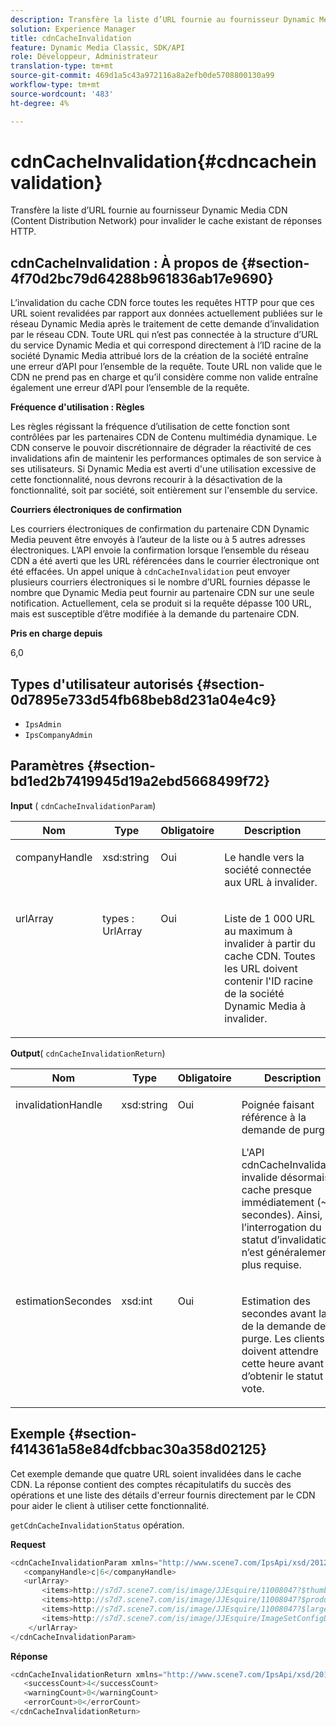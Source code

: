 ```yaml
---
description: Transfère la liste d’URL fournie au fournisseur Dynamic Media CDN (Content Distribution Network) pour invalider le cache existant de réponses HTTP.
solution: Experience Manager
title: cdnCacheInvalidation
feature: Dynamic Media Classic, SDK/API
role: Développeur, Administrateur
translation-type: tm+mt
source-git-commit: 469d1a5c43a972116a8a2efb0de5708800130a99
workflow-type: tm+mt
source-wordcount: '483'
ht-degree: 4%

---
```



# cdnCacheInvalidation{#cdncacheinvalidation}

Transfère la liste d’URL fournie au fournisseur Dynamic Media CDN (Content Distribution Network) pour invalider le cache existant de réponses HTTP.

## cdnCacheInvalidation : À propos de {#section-4f70d2bc79d64288b961836ab17e9690}

L’invalidation du cache CDN force toutes les requêtes HTTP pour que ces URL soient revalidées par rapport aux données actuellement publiées sur le réseau Dynamic Media après le traitement de cette demande d’invalidation par le réseau CDN. Toute URL qui n’est pas connectée à la structure d’URL du service Dynamic Media et qui correspond directement à l’ID racine de la société Dynamic Media attribué lors de la création de la société entraîne une erreur d’API pour l’ensemble de la requête. Toute URL non valide que le CDN ne prend pas en charge et qu’il considère comme non valide entraîne également une erreur d’API pour l’ensemble de la requête.

**Fréquence d&#39;utilisation : Règles**

Les règles régissant la fréquence d’utilisation de cette fonction sont contrôlées par les partenaires CDN de Contenu multimédia dynamique. Le CDN conserve le pouvoir discrétionnaire de dégrader la réactivité de ces invalidations afin de maintenir les performances optimales de son service à ses utilisateurs. Si Dynamic Media est averti d&#39;une utilisation excessive de cette fonctionnalité, nous devrons recourir à la désactivation de la fonctionnalité, soit par société, soit entièrement sur l&#39;ensemble du service.

**Courriers électroniques de confirmation**

Les courriers électroniques de confirmation du partenaire CDN Dynamic Media peuvent être envoyés à l’auteur de la liste ou à 5 autres adresses électroniques. L’API envoie la confirmation lorsque l’ensemble du réseau CDN a été averti que les URL référencées dans le courrier électronique ont été effacées. Un appel unique à `cdnCacheInvalidation` peut envoyer plusieurs courriers électroniques si le nombre d’URL fournies dépasse le nombre que Dynamic Media peut fournir au partenaire CDN sur une seule notification. Actuellement, cela se produit si la requête dépasse 100 URL, mais est susceptible d’être modifiée à la demande du partenaire CDN.

**Pris en charge depuis**

6,0

## Types d&#39;utilisateur autorisés {#section-0d7895e733d54fb68beb8d231a04e4c9}

* `IpsAdmin`
* `IpsCompanyAdmin`

## Paramètres {#section-bd1ed2b7419945d19a2ebd5668499f72}

**Input** (  `cdnCacheInvalidationParam`)

<table id="table_EDD1875264C846BE951869D528A90D73"> 
 <thead> 
  <tr> 
   <th class="entry"> <b> Nom</b> </th> 
   <th class="entry"> <b> Type</b> </th> 
   <th class="entry"> <b> Obligatoire</b> </th> 
   <th class="entry"> <b> Description</b> </th> 
  </tr> 
 </thead>
 <tbody> 
  <tr valign="top"> 
   <td> <p> <span class="codeph"> <span class="varname"> companyHandle</span> </span> </p> </td> 
   <td> <p> <span class="codeph"> xsd:string</span> </p> </td> 
   <td> <p> Oui </p> </td> 
   <td> <p> Le handle vers la société connectée aux URL à invalider. </p> </td> 
  </tr> 
  <tr valign="top"> 
   <td> <p> <span class="codeph"> <span class="varname"> urlArray</span> </span> </p> </td> 
   <td> <p> <span class="codeph"> types : UrlArray</span> </p> </td> 
   <td> <p> Oui </p> </td> 
   <td> <p> Liste de 1 000 URL au maximum à invalider à partir du cache CDN. Toutes les URL doivent contenir l'ID racine de la société Dynamic Media à invalider. </p> </td> 
  </tr> 
 </tbody> 
</table>

**Output**(  `cdnCacheInvalidationReturn`)

<table id="table_1D947C1BF8864820AD7BA0CDC0F076F9"> 
 <thead> 
  <tr> 
   <th class="entry"> <b> Nom</b> </th> 
   <th class="entry"> <b> Type</b> </th> 
   <th class="entry"> <b> Obligatoire</b> </th> 
   <th class="entry"> <b> Description</b> </th> 
  </tr> 
 </thead>
 <tbody> 
  <tr valign="top"> 
   <td colname="col1"> <p><span class="codeph"><span class="varname"> invalidationHandle</span></span> </p> </td> 
   <td colname="col2"> <p><span class="codeph"> xsd:string</span> </p> </td> 
   <td colname="col3"> <p>Oui </p> </td> 
   <td colname="col4"> <p>Poignée faisant référence à la demande de purge. </p> <p>L'API <span class="codeph"> cdnCacheInvalidation</span> invalide désormais le cache presque immédiatement (~5 secondes). Ainsi, l’interrogation du statut d’invalidation n’est généralement plus requise. </p> 
    <!--<p>The next three paragraphs were added as per CQDOC-13840 With the migration from Akamai v2 API's to fast purge, purging time is now approximately 5 seconds. You are no longer required to poll on the purge URL to find out the status of the purge request.</p>--> 
    <!--<p>The cache invalidation handle used to contained the company ID, the user account type used (small or large), and the purge url. With the release of 2019R1, <codeph>invalidationHandle</codeph> now contains just the company ID and the purge ID. </p>--> 
    <!--<p>Prior to 2019R1, two different Akamai users were being used for each geography (for example, <codeph>cdninvalidatesmallemea</codeph> and <codeph>cdninvalidatelargeemea</codeph>) to invalidate requests, depending on the number of URLs in each request. This functionality was done so that a small request was not blocked because of a large request. Now, with fast purge in 2019R1, the purge is nearly instantaneous, two users are no longer needed, and only one account is used. </p>--> </td> 
  </tr> 
  <tr valign="top"> 
   <td colname="col1"> <p><span class="codeph"><span class="varname"> estimationSecondes</span></span> </p> </td> 
   <td colname="col2"> <p><span class="codeph"> xsd:int</span> </p> </td> 
   <td colname="col3"> <p>Oui </p> </td> 
   <td colname="col4"> <p>Estimation des secondes avant la fin de la demande de purge. Les clients doivent attendre cette heure avant d’obtenir le statut de vote. </p> </td> 
  </tr> 
 </tbody> 
</table>

## Exemple {#section-f414361a58e84dfcbbac30a358d02125}

Cet exemple demande que quatre URL soient invalidées dans le cache CDN. La réponse contient des comptes récapitulatifs du succès des opérations et une liste des détails d&#39;erreur fournis directement par le CDN pour aider le client à utiliser cette fonctionnalité.

`getCdnCacheInvalidationStatus` opération.

**Request**

```java
<cdnCacheInvalidationParam xmlns="http://www.scene7.com/IpsApi/xsd/2012-02-14">
   <companyHandle>c|6</companyHandle>
   <urlArray>
       <items>http://s7d7.scene7.com/is/image/JJEsquire/11008047?$thumbnail$</items>
       <items>http://s7d7.scene7.com/is/image/JJEsquire/11008047?$product$</items>
       <items>http://s7d7.scene7.com/is/image/JJEsquire/11008047?$large$</items>
       <items>http://s7d7.scene7.com/is/image/JJEsquire/ImageSetConfigDefaults?req=userdata</items>
    </urlArray>
</cdnCacheInvalidationParam>
```

**Réponse**

```java
<cdnCacheInvalidationReturn xmlns="http://www.scene7.com/IpsApi/xsd/2012-02-14">
   <successCount>4</successCount>
   <warningCount>0</warningCount>
   <errorCount>0</errorCount>
</cdnCacheInvalidationReturn>
```

